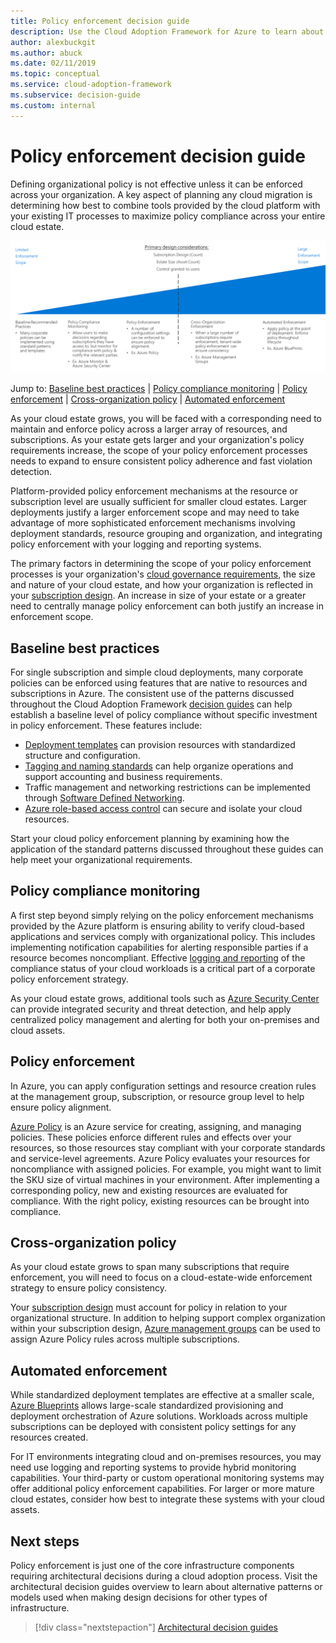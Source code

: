 ```yaml
---
title: Policy enforcement decision guide
description: Use the Cloud Adoption Framework for Azure to learn about policy enforcement subscriptions as a core design priority in Azure migrations.
author: alexbuckgit
ms.author: abuck
ms.date: 02/11/2019
ms.topic: conceptual
ms.service: cloud-adoption-framework
ms.subservice: decision-guide
ms.custom: internal
---
```


# Policy enforcement decision guide

Defining organizational policy is not effective unless it can be enforced across your organization. A key aspect of planning any cloud migration is determining how best to combine tools provided by the cloud platform with your existing IT processes to maximize policy compliance across your entire cloud estate.

![Plotting policy enforcement options from least to most complex, aligned with jump links below](../../_images/decision-guides/decision-guide-policy-enforcement.png)

Jump to: [Baseline best practices](#baseline-best-practices) | [Policy compliance monitoring](#policy-compliance-monitoring) | [Policy enforcement](#policy-enforcement) | [Cross-organization policy](#cross-organization-policy) | [Automated enforcement](#automated-enforcement)

As your cloud estate grows, you will be faced with a corresponding need to maintain and enforce policy across a larger array of resources, and subscriptions. As your estate gets larger and your organization's policy requirements increase, the scope of your policy enforcement processes needs to expand to ensure consistent policy adherence and fast violation detection.

Platform-provided policy enforcement mechanisms at the resource or subscription level are usually sufficient for smaller cloud estates. Larger deployments justify a larger enforcement scope and may need to take advantage of more sophisticated enforcement mechanisms involving deployment standards, resource grouping and organization, and integrating policy enforcement with your logging and reporting systems.

The primary factors in determining the scope of your policy enforcement processes is your organization's [cloud governance requirements](../../govern/index.md), the size and nature of your cloud estate, and how your organization is reflected in your [subscription design](../subscriptions/index.md). An increase in size of your estate or a greater need to centrally manage policy enforcement can both justify an increase in enforcement scope.

## Baseline best practices

For single subscription and simple cloud deployments, many corporate policies can be enforced using features that are native to resources and subscriptions in Azure. The consistent use of the patterns discussed throughout the Cloud Adoption Framework [decision guides](../index.md) can help establish a baseline level of policy compliance without specific investment in policy enforcement. These features include:

- [Deployment templates](../resource-consistency/index.md) can provision resources with standardized structure and configuration.
- [Tagging and naming standards](../resource-tagging/index.md) can help organize operations and support accounting and business requirements.
- Traffic management and networking restrictions can be implemented through [Software Defined Networking](../software-defined-network/index.md).
- [Azure role-based access control](../identity/index.md) can secure and isolate your cloud resources.

Start your cloud policy enforcement planning by examining how the application of the standard patterns discussed throughout these guides can help meet your organizational requirements.

## Policy compliance monitoring

A first step beyond simply relying on the policy enforcement mechanisms provided by the Azure platform is ensuring ability to verify cloud-based applications and services comply with organizational policy. This includes implementing notification capabilities for alerting responsible parties if a resource becomes noncompliant. Effective [logging and reporting](../logging-and-reporting/index.md) of the compliance status of your cloud workloads is a critical part of a corporate policy enforcement strategy.

As your cloud estate grows, additional tools such as [Azure Security Center](/azure/security-center/) can provide integrated security and threat detection, and help apply centralized policy management and alerting for both your on-premises and cloud assets.

## Policy enforcement

In Azure, you can apply configuration settings and resource creation rules at the management group, subscription, or resource group level to help ensure policy alignment.

[Azure Policy](/azure/governance/policy/overview) is an Azure service for creating, assigning, and managing policies. These policies enforce different rules and effects over your resources, so those resources stay compliant with your corporate standards and service-level agreements. Azure Policy evaluates your resources for noncompliance with assigned policies. For example, you might want to limit the SKU size of virtual machines in your environment. After implementing a corresponding policy, new and existing resources are evaluated for compliance. With the right policy, existing resources can be brought into compliance.

## Cross-organization policy

As your cloud estate grows to span many subscriptions that require enforcement, you will need to focus on a cloud-estate-wide enforcement strategy to ensure policy consistency.

Your [subscription design](../subscriptions/index.md) must account for policy in relation to your organizational structure. In addition to helping support complex organization within your subscription design, [Azure management groups](../../ready/azure-best-practices/organize-subscriptions.md) can be used to assign Azure Policy rules across multiple subscriptions.

## Automated enforcement

While standardized deployment templates are effective at a smaller scale, [Azure Blueprints](/azure/governance/blueprints/overview) allows large-scale standardized provisioning and deployment orchestration of Azure solutions. Workloads across multiple subscriptions can be deployed with consistent policy settings for any resources created.

For IT environments integrating cloud and on-premises resources, you may need use logging and reporting systems to provide hybrid monitoring capabilities. Your third-party or custom operational monitoring systems may offer additional policy enforcement capabilities. For larger or more mature cloud estates, consider how best to integrate these systems with your cloud assets.

## Next steps

Policy enforcement is just one of the core infrastructure components requiring architectural decisions during a cloud adoption process. Visit the architectural decision guides overview to learn about alternative patterns or models used when making design decisions for other types of infrastructure.

> [!div class="nextstepaction"]
> [Architectural decision guides](../index.md)
